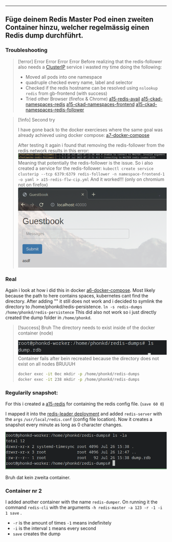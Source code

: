 ***

## Füge deinem Redis Master Pod einen zweiten Container hinzu, welcher regelmässig einen Redis dump durchführt.

### Troubleshooting

>[!error] Error Error Error Error
>Before realizing that the redis-follower also needs a [ClusterIP](ClusterIP.md) service i wasted my time doing the following:
>- Moved all pods into one namespace
>- quadruple checked every name, label and selector
>- Checked if the redis hostname can be resolved using `nslookup redis` from gb-frontend (with success)
>- Tried other Browser (firefox & Chrome)
>[a15-redis-avail](a15-redis-avail.yml) 
>[a15-ckad-namespaces-redis](a15-ckad-namespaces-redis.yml)
>[a15-ckad-namespaces-frontend](a15-ckad-namespaces-frontend.yml)
>[a15-ckad-namespaces-redis-follower](a15-ckad-namespaces-redis-follower.yml)
>

>[!info] Second try
>
>I have gone back to the docker exercieses where the same goal was already achieved using docker compose: [a7-docker-compose](a7-docker-compose.yml)
>
>After testing it again i found that removing the redis-follower from the redis network results in this error:
>![](Pasted%20image%2020230726091452.png)
>Meaning that potentially the redis-follower is the issue.
>So i also created a service for the redis-follower:
>`kubectl create service clusterip --tcp 6379:6379 redis-follower -n namespace-frontend-1 -o yaml > a15-redis-flw-cip.yml`
>And it worked!!! (only on chromium not on firefox)
>![](Pasted%20image%2020230726092056.png)

### Real
Again i look at how i did this  in docker [a6-docker-compose](a6-docker-compose.yml).
Most likely because the path to here contains spaces, kubernetes cant find the directory.
After adding "" it still does not work and i decided to symlink the directory to /home/phonkd/redis-persistence.
`ln -s redis-dumps /home/phonkd/redis-persistence`
This did also not work so i just directly created the dump folder in `/home/phonkd`.

>[!success] Bruh
>The directory needs to exist inside of the docker container (node)
>
>![](Pasted%20image%2020230726131134.png)
>Container fails after bein recreated because the directory does not exist on all nodes BRUUUH
>```bash
>docker exec -it 0ec mkdir -p /home/phonkd/redis-dumps
>docker exec -it 238 mkdir -p /home/phonkd/redis-dumps

### Regularily snapshot:

For this i created a [a15-redis](a15-redis.yml) for containing the redis config file. (`save 60 0`)

I mapped it into the [redis-leader deployment](a15-ckad-namespaces-redis.yml) and added `redis-server` with the `args` `/usr/local/redis.conf` (config file location).
Now it creates a snapshot every minute as long as 0 character changes.

![](Pasted%20image%2020230726173852.png)

Bruh dat kein zweita container.

### Container nr 2

I added another container with the name `redis-dumper`.
On running it the command `redis-cli` with the arguments `-h redis-master -a 123 -r -1 -i 1 save` .
- `-r` is the amount of times `-1` means indefinitely
- `-i` is the interval `1` means every second
- `save` creates the dump


